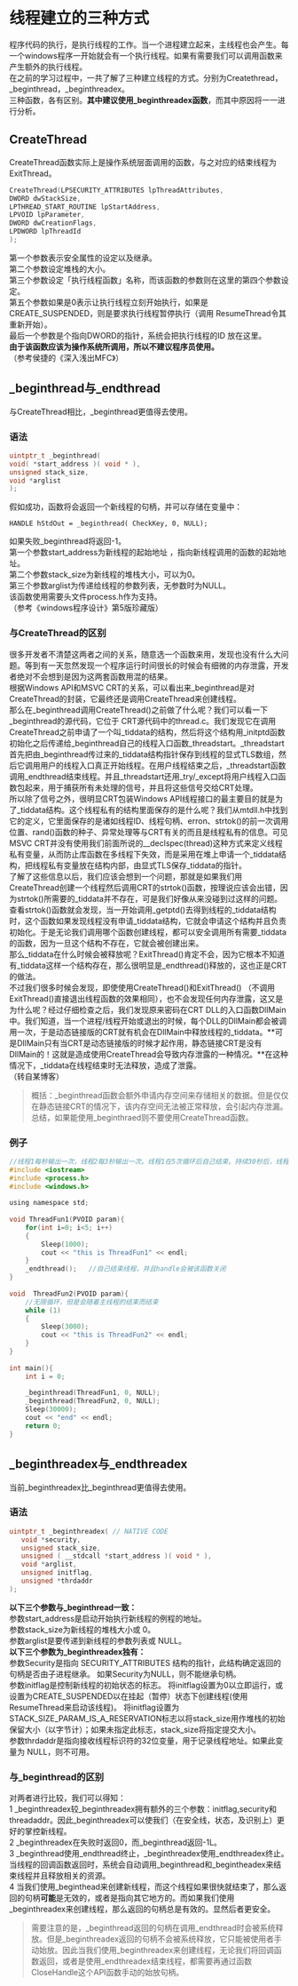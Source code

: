 # 线程建立的三种方式
程序代码的执行，是执行线程的工作。当一个进程建立起来，主线程也会产生。每一个windows程序一开始就会有一个执行线程。如果有需要我们可以调用函数来产生额外的执行线程。   
在之前的学习过程中，一共了解了三种建立线程的方式。分别为Createthread，\_beginthread，\_beginthreadex。   
三种函数，各有区别。**其中建议使用\_beginthreadex函数**，而其中原因将一一进行分析。
## CreateThread
CreateThread函数实际上是操作系统层面调用的函数，与之对应的结束线程为ExitThread。   
```c
CreateThread(LPSECURITY_ATTRIBUTES lpThreadAttributes,   
DWORD dwStackSize,   
LPTHREAD_START_ROUTINE lpStartAddress,    
LPVOID lpParameter,  
DWORD dwCreationFlags,   
LPDWORD lpThreadId   
);      
```   
第一个参数表示安全属性的设定以及继承。  
第二个参数设定堆栈的大小。   
第三个参数设定「执行线程函数」名称，而该函数的参数则在这里的第四个参数设定。    
第五个参数如果是0表示让执行线程立刻开始执行，如果是CREATE_SUSPENDED，则是要求执行线程暂停执行（调用
ResumeThread令其重新开始）。    
最后一个参数是个指向DWORD的指针，系统会把执行线程的ID 放在这里。   
**由于该函数应该为操作系统所调用，所以不建议程序员使用。**   
（参考侯捷的《深入浅出MFC》）  
## \_beginthread与\_endthread
与CreateThread相比，\_beginthread更值得去使用。   
### 语法  
```c
uintptr_t _beginthread(   
void( *start_address )( void * ),   
unsigned stack_size,   
void *arglist   
);   
```   
假如成功，函数将会返回一个新线程的句柄，并可以存储在变量中：   
```
HANDLE hStdOut = _beginthread( CheckKey, 0, NULL);    
```   
如果失败_beginthread将返回-1。   
第一个参数start_address为新线程的起始地址 ，指向新线程调用的函数的起始地址。    
第二个参数stack_size为新线程的堆栈大小，可以为0。    
第三个参数arglist为传递给线程的参数列表，无参数时为NULL。   
该函数使用需要头文件process.h作为支持。  
（参考《windows程序设计》第5版珍藏版）  
### 与CreateThread的区别
很多开发者不清楚这两者之间的关系，随意选一个函数来用，发现也没有什么大问题。等到有一天忽然发现一个程序运行时间很长的时候会有细微的内存泄露，开发者绝对不会想到是因为这两套函数用混的结果。   
根据Windows API和MSVC CRT的关系，可以看出来\_beginthread是对CreateThread的封装，它最终还是调用CreateThread来创建线程。   
那么在\_beginthread调用CreateThread()之前做了什么呢？我们可以看一下\_beginthread的源代码，它位于 CRT源代码中的thread.c。我们发现它在调用CreateThread之前申请了一个叫\_tiddata的结构，然后将这个结构用\_initptd函数初始化之后传递给\_beginthread自己的线程入口函数\_threadstart。\_threadstart首先把由\_beginthread传过来的\_tiddata结构指针保存到线程的显式TLS数组，然后它调用用户的线程入口真正开始线程。在用户线程结束之后，\_threadstart函数调用\_endthread结束线程。并且\_threadstart还用\_try/\_except将用户线程入口函数包起来，用于捕获所有未处理的信号，并且将这些信号交给CRT处理。   
所以除了信号之外，很明显CRT包装Windows API线程接口的最主要目的就是为了\_tiddata结构。这个线程私有的结构里面保存的是什么呢？我们从mtdll.h中找到它的定义，它里面保存的是诸如线程ID、线程句柄、erron、strtok()的前一次调用位置、rand()函数的种子、异常处理等与CRT有关的而且是线程私有的信息。可见 MSVC CRT并没有使用我们前面所说的\_\_declspec(thread)这种方式来定义线程私有变量，从而防止库函数在多线程下失效，而是采用在堆上申请一个\_tiddata结构，把线程私有变量放在结构内部，由显式TLS保存\_tiddata的指针。    
了解了这些信息以后，我们应该会想到一个问题，那就是如果我们用CreateThread创建一个线程然后调用CRT的strtok()函数，按理说应该会出错，因为strtok()所需要的\_tiddata并不存在，可是我们好像从来没碰到过这样的问题。查看strtok()函数就会发现，当一开始调用\_getptd()去得到线程的\_tiddata结构时，这个函数如果发现线程没有申请\_tiddata结构，它就会申请这个结构并且负责初始化。于是无论我们调用哪个函数创建线程，都可以安全调用所有需要\_tiddata的函数，因为一旦这个结构不存在，它就会被创建出来。    
那么\_tiddata在什么时候会被释放呢？ExitThread()肯定不会，因为它根本不知道有\_tiddata这样一个结构存在，那么很明显是_endthread()释放的，这也正是CRT的做法。    
不过我们很多时候会发现，即使使用CreateThread()和ExitThread() （不调用ExitThread()直接退出线程函数的效果相同），也不会发现任何内存泄露，这又是为什么呢？经过仔细检查之后，我们发现原来密码在CRT DLL的入口函数DllMain中。我们知道，当一个进程/线程开始或退出的时候，每个DLL的DllMain都会被调用一次，于是动态链接版的CRT就有机会在DllMain中释放线程的\_tiddata。**可是DllMain只有当CRT是动态链接版的时候才起作用，静态链接CRT是没有DllMain的！这就是造成使用CreateThread会导致内存泄露的一种情况。**在这种情况下，\_tiddata在线程结束时无法释放，造成了泄露。    
（转自某博客）   
> 概括：\_beginthread函数会额外申请内存空间来存储相关的数据。但是仅仅在静态链接CRT的情况下，该内存空间无法被正常释放，会引起内存泄漏。     
> 总结，如果能使用\_beginthraed则不要使用CreateThread函数。   
### 例子   
```c
//线程1每秒输出一次，线程2每3秒输出一次。线程1在5次循环后自己结束。持续30秒后，线程2随着主线程一起结束。   
#include <iostream>    
#include <process.h>    
#include <windows.h>     
  
using namespace std;     
  
void ThreadFun1(PVOID param){     
    for(int i=0; i<5; i++)   
	{      
        Sleep(1000);      
        cout << "this is ThreadFun1" << endl;      
    }      
	_endthread();	//自己结束线程，并且handle会被该函数关闭
}      
  
void  ThreadFun2(PVOID param){   
	//无限循环，但是会随着主线程的结束而结束     
    while (1)    
	{    
        Sleep(3000);      
        cout << "this is ThreadFun2" << endl;     
    }    
}      
  
int main(){    
    int i = 0;      
  
    _beginthread(ThreadFun1, 0, NULL);      
    _beginthread(ThreadFun2, 0, NULL);    
    Sleep(30000);    
    cout << "end" << endl;      
    return 0;     
}       
```     
## \_beginthreadex与\_endthreadex
当前\_beginthreadex比\_beginthread更值得去使用。  
### 语法
```c
uintptr_t _beginthreadex( // NATIVE CODE    
   void *security,     
   unsigned stack_size,      
   unsigned ( __stdcall *start_address )( void * ),      
   void *arglist,    
   unsigned initflag,    
   unsigned *thrdaddr       
);    
```  
**以下三个参数与\_beginthread一致：**   
参数start\_address是启动开始执行新线程的例程的地址。    
参数stack\_size为新线程的堆栈大小或 0。   
参数arglist是要传递到新线程的参数列表或 NULL。   
**以下三个参数为\_beginthreadex独有：**  
参数Security是指向 SECURITY\_ATTRIBUTES 结构的指针，此结构确定返回的句柄是否由子进程继承。 如果Security为NULL，则不能继承句柄。    
参数initflag是控制新线程的初始状态的标志。 将initflag设置为0以立即运行，或设置为CREATE\_SUSPENDED以在挂起（暂停）状态下创建线程(使用ResumeThread来启动该线程)。 将initflag设置为 STACK\_SIZE\_PARAM\_IS\_A\_RESERVATION标志以将stack\_size用作堆栈的初始保留大小（以字节计）；如果未指定此标志，stack\_size将指定提交大小。   
参数thrdaddr是指向接收线程标识符的32位变量，用于记录线程地址。如果此变量为 NULL，则不可用。    
### 与\_beginthread的区别
对两者进行比较，我们可以得知：  
1 \_beginthreadex较\_beginthreadex拥有额外的三个参数：initflag,security和threadaddr。因此\_beginthreadex可以使我们（在安全线，状态，及识别上）更好的掌控新线程。  
2 \_beginthreadex在失败时返回0，而\_beginthread返回-1L。   
3 \_beginthread使用\_endthread终止，\_beginthreadex使用\_endthreadex终止。当线程的回调函数返回时，系统会自动调用\_beginthread和\_begintheadex来结束线程并且释放相关的资源。   
4 当我们使用\_beginthead来创建新线程，而这个线程如果很快就结束了，那么返回的句柄**可能**是无效的，或者是指向其它地方的。而如果我们使用\_beginthreadex来创建线程，那么返回的句柄总是有效的。显然后者更安全。       
> 需要注意的是，\_beginthread返回的句柄在调用\_endthread时会被系统释放。但是\_beginthreadex返回的句柄不会被系统释放，它只能被使用者手动始放。因此当我们使用\_beginthreadex来创建线程，无论我们将回调函数返回，或者是使用\_endthreadex结束线程，都需要再通过函数CloseHandle这个API函数手动的始放句柄。   